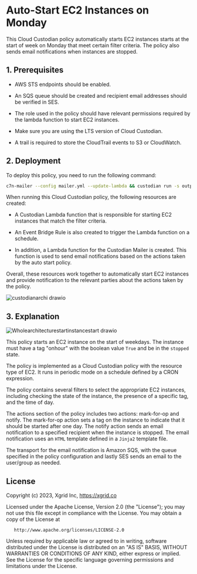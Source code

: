 # Auto-Start EC2 Instances on Monday

This Cloud Custodian policy automatically starts EC2 instances starts at the start of week on Monday that meet certain filter criteria. The policy also sends email notifications when instances are stopped.

## 1. Prerequisites

- AWS STS endpoints should be enabled.

- An SQS queue should be created and recipient email addresses should be verified in SES.

- The role used in the policy should have relevant permissions required by the lambda function to start EC2 instances.

- Make sure you are using the LTS version of Cloud Custodian.

- A trail is required to store the CloudTrail events to S3 or CloudWatch.

## 2. Deployment

To deploy this policy, you need to run the following command:

```bash
c7n-mailer --config mailer.yml --update-lambda && custodian run -s output/ startinstance.yml
```

When running this Cloud Custodian policy, the following resources are created:

- A Custodian Lambda function that is responsible for starting EC2 instances that match the filter criteria.

- An Event Bridge Rule is also created to trigger the Lambda function on a schedule.

- In addition, a Lambda function for the Custodian Mailer is created. This function is used to send email notifications based on the actions taken by the auto start policy.

Overall, these resources work together to automatically start EC2 instances and provide notification to the relevant parties about the actions taken by the policy.

![custodianarchi drawio](https://user-images.githubusercontent.com/122358742/222403598-40b557da-5086-4686-b48a-72cdae724a6a.png)

## 3. Explanation

![Wholearchitecturestartinstancestart drawio](https://user-images.githubusercontent.com/122358742/222975313-2ba6d054-7063-4509-8498-c118c1b840e2.png)

This policy starts an EC2 instance on the start of weekdays. The instance must have a tag "onhour" with the boolean value `True` and be in the `stopped` state.

The policy is implemented as a Cloud Custodian policy with the resource type of EC2. It runs in periodic mode on a schedule defined by a CRON expression.

The policy contains several filters to select the appropriate EC2 instances, including checking the state of the instance, the presence of a specific tag, and the time of day.

The actions section of the policy includes two actions: mark-for-op and notify. The mark-for-op action sets a tag on the instance to indicate that it should be started after one day. The notify action sends an email notification to a specified recipient when the instance is stopped. The email notification uses an `HTML` template defined in a `Jinja2` template file.

The transport for the email notification is Amazon SQS, with the queue specified in the policy configuration and lastly SES sends an email to the user/group as needed.

## License

Copyright (c) 2023, Xgrid Inc, https://xgrid.co

Licensed under the Apache License, Version 2.0 (the "License");
you may not use this file except in compliance with the License.
You may obtain a copy of the License at

       http://www.apache.org/licenses/LICENSE-2.0

Unless required by applicable law or agreed to in writing, software
distributed under the License is distributed on an "AS IS" BASIS,
WITHOUT WARRANTIES OR CONDITIONS OF ANY KIND, either express or implied.
See the License for the specific language governing permissions and
limitations under the License.
